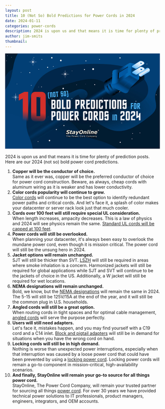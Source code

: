 ```yaml
---
layout: post
title: 10 (Not So) Bold Predictions for Power Cords in 2024
date: 2024-01-11
categories: power-cords
description: 2024 is upon us and that means it is time for plenty of prediction posts. Here are our 2024 (not so) bold power cord predictions.
author: jim-smits
thumbnail:
---
```

![10 (Not So) Bold Predictions for Power Cords in 2024](/assets/images/posts/10-not-so-bold-predictions.jpg "10 (Not So) Bold Predictions for Power Cords in 2024")

2024 is upon us and that means it is time for plenty of prediction posts.  Here are our 2024 (not so) bold power cord predictions.

1. **Copper will be the conductor of choice.**  
    Same as it ever was, copper will be the preferred conductor of choice for power cord construction. Beware, as always, cheap cords with aluminum wiring as it is weaker and has lower conductivity.
2. **Color cords popularity will continue to grow.**  
    [Color cords](https://www.stayonline.com/category/c-c14-to-c13-color-cords.asp) will continue to be the best option to identify redundant power paths and critical cords. And let's face it, a splash of color makes your datacenter or server rack look just that much cooler.
3. **Cords over 100 feet will still require special UL consideration.**  
    When length increases, ampacity decreases. This is a law of physics and 2024 will see physics remain the same. [Standard UL cords will be capped at 100 feet](https://www.stayonline.com/blog/cord-length-vs-amperage.asp).
4. **Power cords will still be overlooked.**  
    When planning your datacenter, it's always been easy to overlook the mundane power cord, even though it is mission critical. The power cord will still be the unsung hero in 2024.
5. **Jacket options will remain unchanged.**  
    SJT will still be thicker than SVT. [LSZH](https://www.stayonline.com/category/c-lszh-data-center-cords.asp) will still be required in areas where smoke inhalation is a concern. Harmonized jackets will still be required for global applications while SJT and SVT will continue to be the jackets of choice in the US. Additionally, a W jacket will still be required for wet locations.
6. **NEMA designations will remain unchanged.**  
    Bold, we know, but the [NEMA designations](https://www.stayonline.com/product-resources/nema-straight-blade-reference-chart.asp) will remain the same in 2024. The 5-15 will still be 125V/15A at the end of the year, and it will still be the common plug in U.S. households.
7. **Angled cords will still be a great option.**  
    When routing cords in tight spaces and for optimal cable management, [angled cords](https://www.stayonline.com/category/c-c14-to-c13-angled-cords.asp) will serve the purpose perfectly.
8. **Users will still need adapters.**  
    Let's face it, mistakes happen, and you may find yourself with a C19 cord and a C14 inlet. [Block and pigtail adapters](https://www.stayonline.com/category/i-plug-adapters.asp) will still be in demand for situations when you have the wrong cord on hand.
9. **Locking cords will still be in high demand.**  
    Nothing is worse than unexpected power interruptions, especially when that interruption was caused by a loose power cord that could have been prevented by using a [locking power cord](https://www.stayonline.com/category/locking-data-center-cords.asp). Locking power cords will remain a go-to component in mission-critical, high-availability scenarios.
10. **And finally, StayOnline will remain your go-to source for all things power cord.**  
    StayOnline, The Power Cord Company, will remain your trusted partner for sourcing all things [power cord](https://www.stayonline.com/category/c-molded-power-cords.asp). For over 30 years we have provided technical power solutions to IT professionals, product managers, engineers, integrators, and OEM accounts.